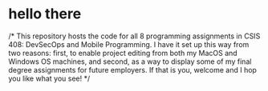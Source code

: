 # hello there
/* This repository hosts the code for all 8 programming assignments in CSIS 408: DevSecOps and Mobile Programming. I have it set up this way from two reasons: first, to enable project editing from both my MacOS and Windows OS machines, and second, as a way to display some of my final degree assignments for future employers. If that is you, welcome and I hop you like what you see!
*/
